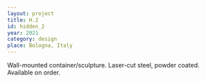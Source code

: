 ```yaml
---
layout: project
title: H.2
id: hidden_2
year: 2021
category: design
place: Bologna, Italy
---
```

Wall-mounted container/sculpture. Laser-cut steel, powder coated. Available on order.
